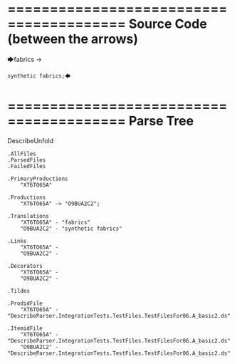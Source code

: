 ========================================
Source Code (between the arrows)
========================================

🡆fabrics -> 
	
	synthetic fabrics;🡄

========================================
Parse Tree
========================================
DescribeUnfold

    .AllFiles
    .ParsedFiles
    .FailedFiles

    .PrimaryProductions
        "XT6TO65A" 

    .Productions
        "XT6TO65A" -> "O9BUA2C2";

    .Translations
        "XT6TO65A" - "fabrics"
        "O9BUA2C2" - "synthetic fabrics"

    .Links
        "XT6TO65A" - 
        "O9BUA2C2" - 

    .Decorators
        "XT6TO65A" - 
        "O9BUA2C2" - 

    .Tildes

    .ProdidFile
        "XT6TO65A" - "DescribeParser.IntegrationTests.TestFiles.TestFilesFor06.A_basic2.ds"

    .ItemidFile
        "XT6TO65A" - "DescribeParser.IntegrationTests.TestFiles.TestFilesFor06.A_basic2.ds"
        "O9BUA2C2" - "DescribeParser.IntegrationTests.TestFiles.TestFilesFor06.A_basic2.ds"

